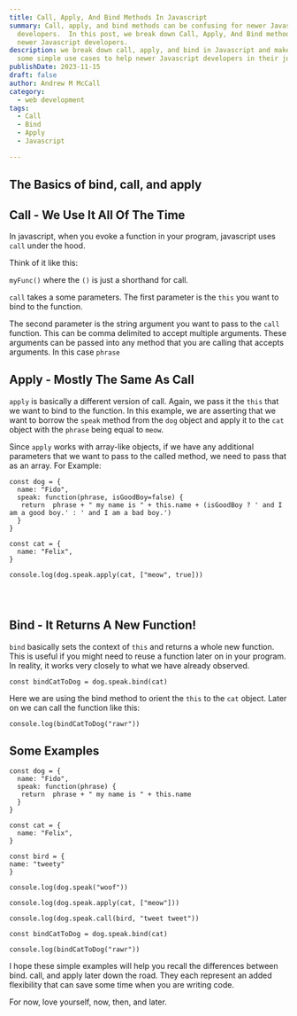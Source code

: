 ```yaml
---
title: Call, Apply, And Bind Methods In Javascript
summary: Call, apply, and bind methods can be confusing for newer Javascript
  developers.  In this post, we break down Call, Apply, And Bind methods for
  newer Javascript developers.
description: we break down call, apply, and bind in Javascript and make sense of
  some simple use cases to help newer Javascript developers in their journey.
publishDate: 2023-11-15
draft: false
author: Andrew M McCall
category:
  - web development
tags:
  - Call
  - Bind
  - Apply
  - Javascript

---
```



## The Basics of bind, call, and apply

## Call - We Use It All Of The Time

In javascript, when you evoke a function in your program, javascript uses `call` under the hood. 

Think of it like this:

`myFunc()` where the `()` is just a shorthand for call.  

`call` takes a some parameters.  The first parameter is the `this` you want to bind to the function.  

The second parameter is the string argument you want to pass to the `call` function.  This can be comma delimited to accept multiple arguments.
These arguments can be passed into any method that you are calling that accepts arguments. In this case `phrase`

## Apply - Mostly The Same As Call

`apply` is basically a different version of call.  Again, we pass it the `this` that we want to bind to the function.  In this example, we are asserting that we want to borrow the  `speak` method from the `dog` object and apply it to the `cat` object with the `phrase` being equal to `meow`.

Since `apply` works with array-like objects, if we have any additional parameters that we want to pass to the called method, we need to pass that as an array. For Example:

```
const dog = {
  name: "Fido",
  speak: function(phrase, isGoodBoy=false) {
   return  phrase + " my name is " + this.name + (isGoodBoy ? ' and I am a good boy.' : ' and I am a bad boy.')
  }
}

const cat = {
  name: "Felix",
}

console.log(dog.speak.apply(cat, ["meow", true]))




```

## Bind - It Returns A New Function!

`bind` basically sets the context of `this` and returns a whole new function.  This is useful if you might need to reuse a function later on in your program.  In reality, it works very closely to what we have already observed.  

`const bindCatToDog = dog.speak.bind(cat)`

Here we are using the bind method to orient the `this` to the `cat` object.  Later on we can call the function like this:

`console.log(bindCatToDog("rawr"))`




## Some Examples


```
const dog = {
  name: "Fido",
  speak: function(phrase) {
   return  phrase + " my name is " + this.name
  }
}

const cat = {
  name: "Felix",
}

const bird = {
name: "tweety"
}

console.log(dog.speak("woof"))

console.log(dog.speak.apply(cat, ["meow"]))

console.log(dog.speak.call(bird, "tweet tweet"))

const bindCatToDog = dog.speak.bind(cat)

console.log(bindCatToDog("rawr"))
```


I hope these simple examples will help you recall the differences between bind. call, and apply later down the road.  They each represent an added flexibility that can save some time when you are writing code.  

For now, love yourself, now, then, and later.  

